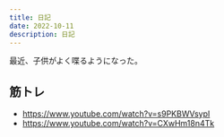 ```yaml
---
title: 日記
date: 2022-10-11
description: 日記
---
```


最近、子供がよく喋るようになった。

## 筋トレ
- https://www.youtube.com/watch?v=s9PKBWVsypI
- https://www.youtube.com/watch?v=CXwHm18n4Tk
